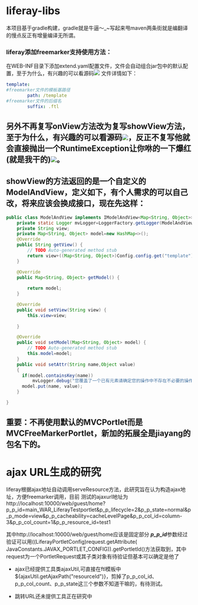 # liferay-libs
本项目基于gradle构建，gradle就是牛逼～_~写起来甩maven两条街就是编翻译的慢点反正有增量编译无所谓。
### liferay添加freemarker支持使用方法：
在WEB-INF目录下添加extend.yaml配置文件，文件会自动组合jar包中的默认配置，至于为什么，有兴趣的可以看源码![](https://ss0.bdstatic.com/70cFvHSh_Q1YnxGkpoWK1HF6hhy/it/u=898286550,2901399876&fm=26&gp=0.jpg)
文件详情如下：
``` yaml
template:
#freemarker文件的模板基路径
        path: /template
#freemarker文件的后缀名
        suffix: .ftl
```
## 另外不再复写onView方法改为复写showView方法，至于为什么，有兴趣的可以看源码![](https://ss0.bdstatic.com/70cFvHSh_Q1YnxGkpoWK1HF6hhy/it/u=898286550,2901399876&fm=26&gp=0.jpg)，反正不复写他就会直接抛出一个RuntimeException让你咻的一下爆红(就是我干的)![](https://ss0.bdstatic.com/70cFvHSh_Q1YnxGkpoWK1HF6hhy/it/u=898286550,2901399876&fm=26&gp=0.jpg)。

## showView的方法返回的是一个自定义的ModelAndView，定义如下，有个人需求的可以自己改，将来应该会换成接口，现在先这样：
``` java
public class ModelAndView implements IModelAndView<Map<String, Object>> {
	private static Logger mvLogger=LoggerFactory.getLogger(ModelAndView.class);
	private String view;
	private Map<String, Object> model=new HashMap<>();
	@Override
	public String getView() {
		// TODO Auto-generated method stub
		return view+((Map<String, Object>)Config.config.get("template")).get("suffix");
	}

	@Override
	public Map<String, Object> getModel() {
		
		return model;
	}

	@Override
	public void setView(String view) {
		this.view=view;
		
	}

	@Override
	public void setModel(Map<String, Object> model) {
		// TODO Auto-generated method stub
		this.model=model;
	}
	public void setAttr(String name,Object value)
	{
	  if(model.containsKey(name))
		  mvLogger.debug("您覆盖了一个已有元素请确定您的操作中不存在不必要的操作，这可能降低程序的效率，键值为：{}",name);
	  model.put(name, value);
	}

}
```

## 重要：不再使用默认的MVCPortlet而是MVCFreeMarkerPortlet，新加的拓展全是jiayang的包名下的。


# ajax URL生成的研究
liferay根据ajax地址自动调用serveResource方法，此研究旨在认为构造ajax地址，方便freemarker调用，目前
测试的ajaxurl地址为http://localhost:10000/web/guest/home?p_p_id=main_WAR_LiferayTestportlet&p_p_lifecycle=2&p_p_state=normal&p_p_mode=view&p_p_cacheability=cacheLevelPage&p_p_col_id=column-3&p_p_col_count=1&p_p_resource_id=test1

其中http://localhost:10000/web/guest/home应该是固定部分
***p_p_id***参数经过验证可以用((LiferayPortletConfig)request.getAttribute(
JavaConstants.JAVAX_PORTLET_CONFIG)).getPortletId()方法获取到，其中request为一个PortletRequest或其子类对象有待验证但基本可以确定是他了

* ajax已经提供工具类ajaxUtil,可直接在ftl模板中${ajaxUtil.getAjaxPath("resourceId")}，剪掉了p_p_col_id、p_p_col_count、p_p_state这三个参数不知道干嘛的，有待测试。

*  跳转URL还未提供工具正在研究中
